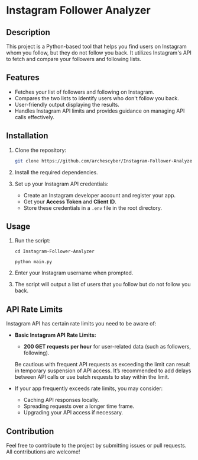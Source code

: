 # Instagram Follower Analyzer

## Description

This project is a Python-based tool that helps you find users on Instagram whom you follow, but they do not follow you back. It utilizes Instagram's API to fetch and compare your followers and following lists.

## Features

- Fetches your list of followers and following on Instagram.
- Compares the two lists to identify users who don't follow you back.
- User-friendly output displaying the results.
- Handles Instagram API limits and provides guidance on managing API calls effectively.

## Installation

1. Clone the repository:

   ```bash
   git clone https://github.com/archescyber/Instagram-Follower-Analyzer
   ```

2. Install the required dependencies.

3. Set up your Instagram API credentials:
   - Create an Instagram developer account and register your app.
   - Get your **Access Token** and **Client ID**.
   - Store these credentials in a `.env` file in the root directory.

## Usage

1. Run the script:

   ```
   cd Instagram-Follower-Analyzer
   ```
   ```
   python main.py
   ```

3. Enter your Instagram username when prompted.

4. The script will output a list of users that you follow but do not follow you back.

## API Rate Limits

Instagram API has certain rate limits you need to be aware of:

- **Basic Instagram API Rate Limits:**
  - **200 GET requests per hour** for user-related data (such as followers, following).

  Be cautious with frequent API requests as exceeding the limit can result in temporary suspension of API access. It’s recommended to add delays between API calls or use batch requests to stay within the limit.

- If your app frequently exceeds rate limits, you may consider:
  - Caching API responses locally.
  - Spreading requests over a longer time frame.
  - Upgrading your API access if necessary.

## Contribution

Feel free to contribute to the project by submitting issues or pull requests. All contributions are welcome!   

